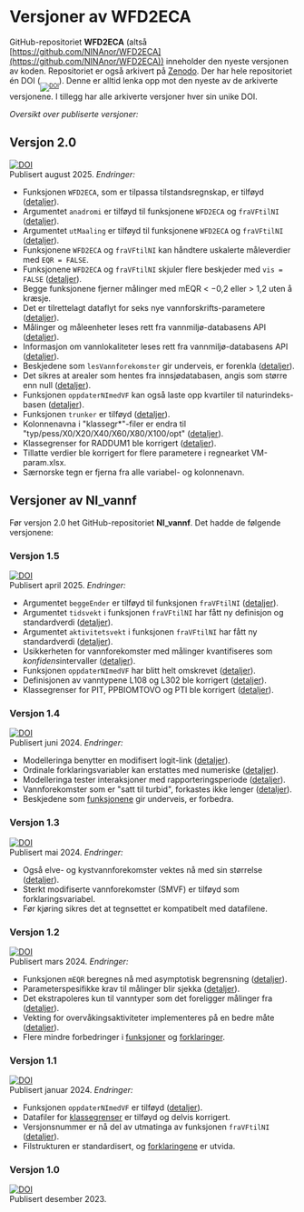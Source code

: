 # Versjoner av WFD2ECA

GitHub-repositoriet **WFD2ECA** (altså [https://github.com/NINAnor/WFD2ECA](https://github.com/NINAnor/WFD2ECA)) inneholder den nyeste versjonen av koden.
Repositoriet er også arkivert på [Zenodo](https://doi.org/10.5281/zenodo.10278000).
Der har hele repositoriet én DOI (<sub><sub>[![DOI](https://zenodo.org/badge/DOI/10.5281/zenodo.10278000.svg)](https://doi.org/10.5281/zenodo.10278000)</sub></sub>).
Denne er alltid lenka opp mot den nyeste av de arkiverte versjonene.
I tillegg har alle arkiverte versjoner hver sin unike DOI.

_Oversikt over publiserte versjoner:_


## Versjon 2.0
[![DOI](https://zenodo.org/badge/DOI/10.5281/zenodo.16811526.svg)](https://doi.org/10.5281/zenodo.16811526)  
Publisert august 2025. _Endringer:_

- Funksjonen `WFD2ECA`, som er tilpassa tilstandsregnskap, er tilføyd ([detaljer](../R/WFD2ECA.md)).
- Argumentet `anadromi` er tilføyd til funksjonene `WFD2ECA` og `fraVFtilNI` ([detaljer](../R/WFD2ECA.md)).
- Argumentet `utMaaling` er tilføyd til funksjonene `WFD2ECA` og `fraVFtilNI` ([detaljer](../R/WFD2ECA.md)).
- Funksjonene `WFD2ECA` og `fraVFtilNI` kan håndtere uskalerte måleverdier med `EQR = FALSE`.
- Funksjonene `WFD2ECA` og `fraVFtilNI` skjuler flere beskjeder med `vis = FALSE` ([detaljer](../R/WFD2ECA.md)).
- Begge funksjonene fjerner målinger med mEQR < &minus;0,2 eller > 1,2 uten å kræsje.
- Det er tilrettelagt dataflyt for seks nye vannforskrifts-parametere ([detaljer](param.md)).
- Målinger og måleenheter leses rett fra vannmiljø-databasens API ([detaljer](lesMaalinger.md)).
- Informasjon om vannlokaliteter leses rett fra vannmiljø-databasens API ([detaljer](lesVannlokaliteter.md)).
- Beskjedene som `lesVannforekomster` gir underveis, er forenkla ([detaljer](lesVannforekomster.md)).
- Det sikres at arealer som hentes fra innsjødatabasen, angis som større enn null ([detaljer](lesInnsjodatabasen.md)).
- Funksjonen `oppdaterNImedVF` kan også laste opp kvartiler til naturindeks-basen ([detaljer](oppdaterNImedVF.md)).
- Funksjonen `trunker` er tilføyd ([detaljer](../R/Funksjon.R)).
- Kolonnenavna i "klassegr*"-filer er endra til "typ/pess/X0/X20/X40/X60/X80/X100/opt" ([detaljer](../klassegrenser/)).
- Klassegrenser for RADDUM1 ble korrigert ([detaljer](../klassegrenser/)).
- Tillatte verdier ble korrigert for flere parametere i regnearket VM-param.xlsx.
- Særnorske tegn er fjerna fra alle variabel- og kolonnenavn.


## Versjoner av NI_vannf

Før versjon 2.0 het GitHub-repositoriet **NI_vannf**. 
Det hadde de følgende versjonene:

### Versjon 1.5
[![DOI](https://zenodo.org/badge/DOI/10.5281/zenodo.15276139.svg)](https://doi.org/10.5281/zenodo.15276139)  
Publisert april 2025. _Endringer:_

- Argumentet `beggeEnder` er tilføyd til funksjonen `fraVFtilNI` ([detaljer](fraVFtilNI.md)).
- Argumentet `tidsvekt` i funksjonen `fraVFtilNI` har fått ny definisjon og standardverdi ([detaljer](fraVFtilNI.md)).
- Argumentet `aktivitetsvekt` i funksjonen `fraVFtilNI` har fått ny standardverdi ([detaljer](fraVFtilNI.md)).
- Usikkerheten for vannforekomster med målinger kvantifiseres som *konfidens*intervaller ([detaljer](dataflyt.md)).
- Funksjonen `oppdaterNImedVF` har blitt helt omskrevet ([detaljer](oppdaterNImedVF.md)).
- Definisjonen av vanntypene L108 og L302 ble korrigert ([detaljer](../R/vanntype.R)).
- Klassegrenser for PIT, PPBIOMTOVO og PTI ble korrigert ([detaljer](../klassegrenser/)).


### Versjon 1.4
[![DOI](https://zenodo.org/badge/DOI/10.5281/zenodo.11625234.svg)](https://doi.org/10.5281/zenodo.11625234)  
Publisert juni 2024. _Endringer:_

- Modelleringa benytter en modifisert logit-link ([detaljer](modell.md)).
- Ordinale forklaringsvariabler kan erstattes med numeriske ([detaljer](modell.md)).
- Modelleringa tester interaksjoner med rapporteringsperiode ([detaljer](modell.md)).
- Vannforekomster som er "satt til turbid", forkastes ikke lenger ([detaljer](lesVannforekomster.md)).
- Beskjedene som [funksjonene](funksjon.md) gir underveis, er forbedra.


### Versjon 1.3
[![DOI](https://zenodo.org/badge/DOI/10.5281/zenodo.11274927.svg)](https://doi.org/10.5281/zenodo.11274927)  
Publisert mai 2024. _Endringer:_

- Også elve- og kystvannforekomster vektes nå med sin størrelse ([detaljer](arealvekt.md)).
- Sterkt modifiserte vannforekomster (SMVF) er tilføyd som forklaringsvariabel.
- Før kjøring sikres det at tegnsettet er kompatibelt med datafilene.


### Versjon 1.2
[![DOI](https://zenodo.org/badge/DOI/10.5281/zenodo.10809052.svg)](https://doi.org/10.5281/zenodo.10809052)  
Publisert mars 2024. _Endringer:_

- Funksjonen `mEQR` beregnes nå med asymptotisk begrensning ([detaljer](asympEQR.md)).
- Parameterspesifikke krav til målinger blir sjekka ([detaljer](sjekkPar.md)).
- Det ekstrapoleres kun til vanntyper som det foreligger målinger fra ([detaljer](extrapol.md)).
- Vekting for overvåkingsaktiviteter implementeres på en bedre måte ([detaljer](aktiv.md)).
- Flere mindre forbedringer i [funksjoner](../R/) og [forklaringer](../forklar/).


### Versjon 1.1
[![DOI](https://zenodo.org/badge/DOI/10.5281/zenodo.10497345.svg)](https://doi.org/10.5281/zenodo.10497345)  
Publisert januar 2024. _Endringer:_

- Funksjonen `oppdaterNImedVF` er tilføyd ([detaljer](oppdaterNImedVF.md)).
- Datafiler for [klassegrenser](../klassegr/) er tilføyd og delvis korrigert.
- Versjonsnummer er nå del av utmatinga av funksjonen `fraVFtilNI` ([detaljer](fraVFtilNI.md#Funksjonsverdi)).
- Filstrukturen er standardisert, og [forklaringene](../forklar/) er utvida.


### Versjon 1.0
[![DOI](https://zenodo.org/badge/DOI/10.5281/zenodo.10278001.svg)](https://doi.org/10.5281/zenodo.10278001)  
Publisert desember 2023.
